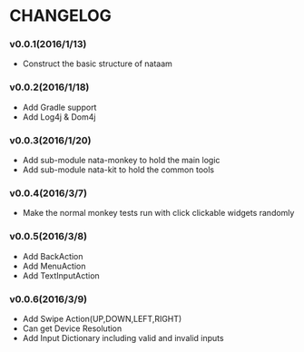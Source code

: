 # CHANGELOG

### v0.0.1(2016/1/13)
- Construct the basic structure of nataam

### v0.0.2(2016/1/18)
- Add Gradle support
- Add Log4j & Dom4j

### v0.0.3(2016/1/20)
- Add sub-module nata-monkey to hold the main logic
- Add sub-module nata-kit to hold the common tools

### v0.0.4(2016/3/7)
- Make the normal monkey tests run with click clickable widgets randomly

### v0.0.5(2016/3/8)
- Add BackAction
- Add MenuAction
- Add TextInputAction

### v0.0.6(2016/3/9)
- Add Swipe Action(UP,DOWN,LEFT,RIGHT)
- Can get Device Resolution
- Add Input Dictionary including valid and invalid inputs


